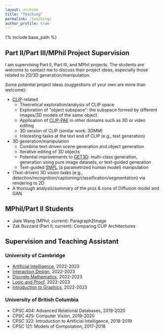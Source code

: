 ```yaml
---
layout: archive
title: "Teaching"
permalink: /teaching/
author_profile: true
---
```


{% include base_path %}

## Part II/Part III/MPhil Project Supervision

I am supervising Part II, Part III, and MPhil projects. The students are welcome to contact me to discuss their project ideas, especially those related to 2D/3D generation/manipulation.

Some potential project ideas (suggestions of your own are more than welcome):  
- [CLIP](https://openai.com/research/clip)-related
	- Theoretical exploration/analysis of CLIP space
	- Exploration of "object subspace": the subspace formed by different images/3D models of the same object
	- Application of [CLIP-PAE](https://chenliang-zhou.github.io/CLIP-PAE/) in other domains such as 3D or video editing
	- 3D version of CLIP (similar work: 3DMM)
	- Interesting tasks at the text end of CLIP (e.g., text generation)
- 3D generation/manipulation
	- Combine text-driven scene generation and object generation
	- Iterative editing of 3D objects
	- Potential improvements to [GET3D](https://nv-tlabs.github.io/GET3D/assets/paper.pdf): multi-class generation, generation using pure image datasets, or text-guided generation
	- Text-guided [SMPL](https://smpl.is.tue.mpg.de) (a parametrized human model) manipulation
- (Text-driven) 3D vision tasks (e.g., detection/recognition/captioning/classification/segmentation) via rendering to 2D
- A thorough analysis/summary of the pros & cons of Diffusion model and GAN

## MPhil/Part II Students

- Jiale Wang (MPhil; current): Paragraph2Image
- Zak Buzzard (Part II; current): Comparing CLIP Architectures

## Supervision and Teaching Assistant

### University of Cambridge

- [Artificial Intelligence](https://www.cl.cam.ac.uk/teaching/2223/ArtInt/), 2022-2023
- [Interaction Design](https://www.cl.cam.ac.uk/teaching/2223/IntDesign/), 2022-2023
- [Discrete Mathematics](https://www.cl.cam.ac.uk/teaching/2223/DiscMath/), 2022-2023
- [Logic and Proof](https://www.cl.cam.ac.uk/teaching/2223/LogicProof/), 2022-2023
- [Introduction to Graphics](https://www.cl.cam.ac.uk/teaching/2223/Graphics/), 2022-2023

### University of British Columbia

- CPSC 404: Advanced Relational Databases, 2019-2020
- CPSC 425: Computer Vision, 2019-2020
- CPSC 322: Introduction to Artificial Intelligence, 2018-2019
- CPSC 121: Models of Computation, 2017-2018

